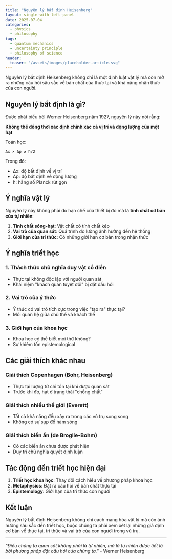 ```yaml
---
title: "Nguyên lý bất định Heisenberg"
layout: single-with-left-panel
date: 2025-07-04
categories:
  - physics
  - philosophy
tags:
  - quantum mechanics
  - uncertainty principle
  - philosophy of science
header:
  teaser: "/assets/images/placeholder-article.svg"
---
```


Nguyên lý bất định Heisenberg không chỉ là một định luật vật lý mà còn mở ra những câu hỏi sâu sắc về bản chất của thực tại và khả năng nhận thức của con người.

## Nguyên lý bất định là gì?

Được phát biểu bởi Werner Heisenberg năm 1927, nguyên lý này nói rằng:

**Không thể đồng thời xác định chính xác cả vị trí và động lượng của một hạt**

Toán học:
```
Δx × Δp ≥ ħ/2
```

Trong đó:
- Δx: độ bất định về vị trí
- Δp: độ bất định về động lượng  
- ħ: hằng số Planck rút gọn

## Ý nghĩa vật lý

Nguyên lý này không phải do hạn chế của thiết bị đo mà là **tính chất cơ bản của tự nhiên**:

1. **Tính chất sóng-hạt**: Vật chất có tính chất kép
2. **Vai trò của quan sát**: Quá trình đo lường ảnh hưởng đến hệ thống
3. **Giới hạn của tri thức**: Có những giới hạn cơ bản trong nhận thức

## Ý nghĩa triết học

### 1. Thách thức chủ nghĩa duy vật cổ điển
- Thực tại không độc lập với người quan sát
- Khái niệm "khách quan tuyệt đối" bị đặt dấu hỏi

### 2. Vai trò của ý thức
- Ý thức có vai trò tích cực trong việc "tạo ra" thực tại?
- Mối quan hệ giữa chủ thể và khách thể

### 3. Giới hạn của khoa học
- Khoa học có thể biết mọi thứ không?
- Sự khiêm tốn epistemological

## Các giải thích khác nhau

### Giải thích Copenhagen (Bohr, Heisenberg)
- Thực tại lượng tử chỉ tồn tại khi được quan sát
- Trước khi đo, hạt ở trạng thái "chồng chất"

### Giải thích nhiều thế giới (Everett)
- Tất cả khả năng đều xảy ra trong các vũ trụ song song
- Không có sự sụp đổ hàm sóng

### Giải thích biến ẩn (de Broglie-Bohm)
- Có các biến ẩn chưa được phát hiện
- Duy trì chủ nghĩa quyết định luận

## Tác động đến triết học hiện đại

1. **Triết học khoa học**: Thay đổi cách hiểu về phương pháp khoa học
2. **Metaphysics**: Đặt ra câu hỏi về bản chất thực tại
3. **Epistemology**: Giới hạn của tri thức con người

## Kết luận

Nguyên lý bất định Heisenberg không chỉ cách mạng hóa vật lý mà còn ảnh hưởng sâu sắc đến triết học, buộc chúng ta phải xem xét lại những giả định cơ bản về thực tại, tri thức và vai trò của con người trong vũ trụ.

---

*"Điều chúng ta quan sát không phải là tự nhiên, mà là tự nhiên được tiết lộ bởi phương pháp đặt câu hỏi của chúng ta."* - Werner Heisenberg
